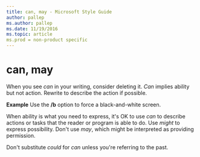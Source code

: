 ```yaml
---
title: can, may - Microsoft Style Guide
author: pallep
ms.author: pallep
ms.date: 11/19/2016
ms.topic: article
ms.prod = non-product specific
---
```


# can, may

When you see *can* in your writing, consider deleting it. *Can* implies ability but not action. Rewrite to describe the action if possible. 

**Example** Use the **/b**  option to force a black-and-white screen.

When ability is what you need to express, it's OK to use *can* to describe actions or tasks that the reader or program is able to do. Use *might* to express possibility. Don't use *may*, which might be interpreted as providing permission.

Don't substitute *could* for *can* unless you're referring to the past. 
